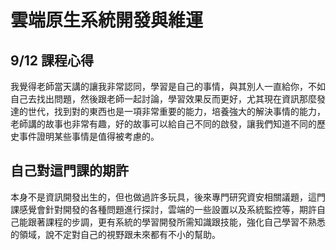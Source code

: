 # 雲端原生系統開發與維運
## 9/12 課程心得
我覺得老師當天講的讓我非常認同，學習是自己的事情，與其別人一直給你，不如自己去找出問題，然後跟老師一起討論，學習效果反而更好，尤其現在資訊那麼發達的世代，找到對的東西也是一項非常重要的能力，培養強大的解決事情的能力，老師講的故事也非常有趣，好的故事可以給自己不同的啟發，讓我們知道不同的歷史事件證明某些事情是值得被考慮的。

## 自己對這門課的期許
本身不是資訊開發出生的，但也做過許多玩具，後來專門研究資安相關議題，這門課感覺會針對開發的各種問題進行探討，雲端的一些設置以及系統監控等，期許自己能跟著課程的步調，更有系統的學習開發所需知識跟技能，強化自己學習不熟悉的領域，說不定對自己的視野跟未來都有不小的幫助。